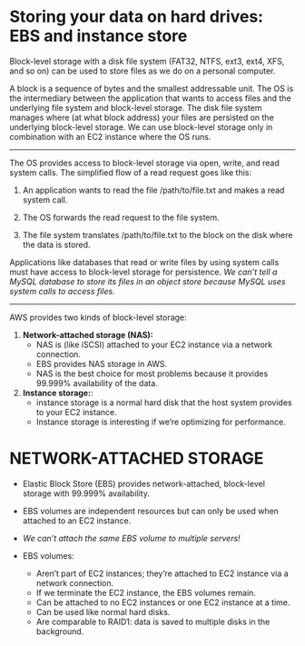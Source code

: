 # Storing your data on hard drives: EBS and instance store

Block-level storage with a disk file system (FAT32, NTFS, ext3, ext4, XFS, and so on) can be used to store files as we do on a personal computer. 

A block is a sequence of bytes and the smallest addressable unit. The OS is the intermediary between the application that wants to access files and the underlying file system and block-level storage. The disk file system manages where (at what block address) your files are persisted on the underlying block-level storage. We can use block-level storage only in combination with an EC2 instance where the OS runs.

---

The OS provides access to block-level storage via open, write, and read system calls. The simplified flow of a read request goes like this:

1.  An application wants to read the file /path/to/file.txt and makes a read system call.

2.  The OS forwards the read request to the file system.

3.  The file system translates /path/to/file.txt to the block on the disk where the data is stored.

Applications like databases that read or write files by using system calls must have access to block-level storage for persistence. _We can’t tell a MySQL database to store its files in an object store because MySQL uses system calls to access files._

---

AWS provides two kinds of block-level storage:
1. **Network-attached storage (NAS):**
    - NAS is (like iSCSI) attached to your EC2 instance via a network connection.
    - EBS provides NAS storage in AWS.
    - NAS is the best choice for most problems because it provides 99.999% availability of the data.
2. **Instance storage:**:
    - instance storage is a normal hard disk that the host system provides to your EC2 instance.  
    - Instance storage is interesting if we’re optimizing for performance. 


# NETWORK-ATTACHED STORAGE

* Elastic Block Store (EBS) provides network-attached, block-level storage with 99.999% availability.
* EBS volumes are independent resources but can only be used when attached to an EC2 instance.
* _We can’t attach the same EBS volume to multiple servers!_

* EBS volumes:
    - Aren’t part of EC2 instances; they’re attached to EC2 instance via a network connection. 
    - If we terminate the EC2 instance, the EBS volumes remain.
    - Can be attached to no EC2 instances or one EC2 instance at a time.
    - Can be used like normal hard disks.
    - Are comparable to RAID1: data is saved to multiple disks in the background.

    






